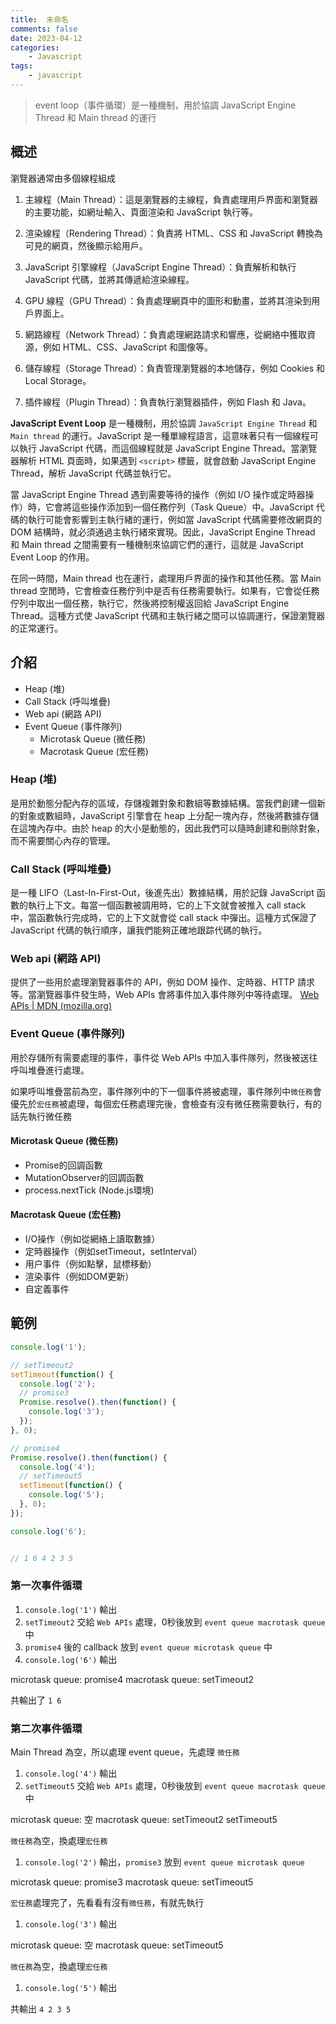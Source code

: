```yaml
---
title:  未命名
comments: false
date: 2023-04-12
categories:
    - Javascript
tags:
    - javascript
---
```


> event loop（事件循環）是一種機制，用於協調 JavaScript Engine Thread 和 Main thread 的運行

## 概述

瀏覽器通常由多個線程組成
1.  主線程（Main Thread）：這是瀏覽器的主線程，負責處理用戶界面和瀏覽器的主要功能，如網址輸入、頁面渲染和 JavaScript 執行等。
    
2.  渲染線程（Rendering Thread）：負責將 HTML、CSS 和 JavaScript 轉換為可見的網頁，然後顯示給用戶。
    
3.  JavaScript 引擎線程（JavaScript Engine Thread）：負責解析和執行 JavaScript 代碼，並將其傳遞給渲染線程。
    
4.  GPU 線程（GPU Thread）：負責處理網頁中的圖形和動畫，並將其渲染到用戶界面上。
    
5.  網路線程（Network Thread）：負責處理網路請求和響應，從網絡中獲取資源，例如 HTML、CSS、JavaScript 和圖像等。
    
6.  儲存線程（Storage Thread）：負責管理瀏覽器的本地儲存，例如 Cookies 和 Local Storage。
    
7.  插件線程（Plugin Thread）：負責執行瀏覽器插件，例如 Flash 和 Java。

**JavaScript Event Loop** 是一種機制，用於協調 `JavaScript Engine Thread` 和 `Main thread` 的運行。JavaScript 是一種單線程語言，這意味著只有一個線程可以執行 JavaScript 代碼，而這個線程就是 JavaScript Engine Thread。當瀏覽器解析 HTML 頁面時，如果遇到 `<script>` 標籤，就會啟動 JavaScript Engine Thread，解析 JavaScript 代碼並執行它。

當 JavaScript Engine Thread 遇到需要等待的操作（例如 I/O 操作或定時器操作）時，它會將這些操作添加到一個任務佇列（Task Queue）中。JavaScript 代碼的執行可能會影響到主執行緒的運行，例如當 JavaScript 代碼需要修改網頁的 DOM 結構時，就必須通過主執行緒來實現。因此，JavaScript Engine Thread 和 Main thread 之間需要有一種機制來協調它們的運行，這就是 JavaScript Event Loop 的作用。

在同一時間，Main thread 也在運行，處理用戶界面的操作和其他任務。當 Main thread 空閒時，它會檢查任務佇列中是否有任務需要執行。如果有，它會從任務佇列中取出一個任務，執行它，然後將控制權返回給 JavaScript Engine Thread。這種方式使 JavaScript 代碼和主執行緒之間可以協調運行，保證瀏覽器的正常運行。

## 介紹

- Heap (堆)
- Call Stack (呼叫堆疊)
- Web api (網路 API)
- Event Queue (事件隊列)
	- Microtask Queue (微任務)
	- Macrotask Queue (宏任務)

### Heap (堆)
是用於動態分配內存的區域，存儲複雜對象和數組等數據結構。當我們創建一個新的對象或數組時，JavaScript 引擎會在 heap 上分配一塊內存，然後將數據存儲在這塊內存中。由於 heap 的大小是動態的，因此我們可以隨時創建和刪除對象，而不需要關心內存的管理。

### Call Stack (呼叫堆疊)
是一種 LIFO（Last-In-First-Out，後進先出）數據結構，用於記錄 JavaScript 函數的執行上下文。每當一個函數被調用時，它的上下文就會被推入 call stack 中，當函數執行完成時，它的上下文就會從 call stack 中彈出。這種方式保證了 JavaScript 代碼的執行順序，讓我們能夠正確地跟踪代碼的執行。

### Web api (網路 API)
提供了一些用於處理瀏覽器事件的 API，例如 DOM 操作、定時器、HTTP 請求等。當瀏覽器事件發生時，Web APIs 會將事件加入事件隊列中等待處理。
[Web APIs | MDN (mozilla.org)](https://developer.mozilla.org/en-US/docs/Web/API)

### Event Queue (事件隊列)
用於存儲所有需要處理的事件，事件從 Web APIs 中加入事件隊列，然後被送往呼叫堆疊進行處理。

如果呼叫堆疊當前為空，事件隊列中的下一個事件將被處理，事件隊列中`微任務`會優先於`宏任務`被處理，每個宏任務處理完後，會檢查有沒有微任務需要執行，有的話先執行微任務

#### Microtask Queue (微任務)
-   Promise的回調函數
-   MutationObserver的回調函數
-   process.nextTick (Node.js環境)

#### Macrotask Queue (宏任務)
-   I/O操作（例如從網絡上讀取數據）
-   定時器操作（例如setTimeout，setInterval）
-   用户事件（例如點擊，鼠標移動）
-   渲染事件（例如DOM更新）
-   自定義事件

## 範例

```javascript
console.log('1');

// setTimeout2
setTimeout(function() {
  console.log('2');
  // promise3
  Promise.resolve().then(function() {
    console.log('3');
  });
}, 0);

// promise4
Promise.resolve().then(function() {
  console.log('4');
  // setTimeout5
  setTimeout(function() {
    console.log('5');
  }, 0);
});

console.log('6');


// 1 6 4 2 3 5
```

### 第一次事件循環

1. `console.log('1')` 輸出
2. `setTimeout2` 交給 `Web APIs` 處理，0秒後放到 `event queue macrotask queue` 中
3. `promise4` 後的 callback 放到 `event queue microtask queue` 中
4. `console.log('6')` 輸出

microtask queue: promise4
macrotask queue: setTimeout2

共輸出了 `1 6`

### 第二次事件循環

Main Thread 為空，所以處理 event queue，先處理 `微任務` 

1. `console.log('4')` 輸出
2. `setTimeout5` 交給 `Web APIs` 處理，0秒後放到 `event queue macrotask queue` 中

microtask queue: 空
macrotask queue: setTimeout2 setTimeout5

`微任務`為空，換處理`宏任務`

1. `console.log('2')` 輸出，`promise3` 放到 `event queue microtask queue`

microtask queue: promise3
macrotask queue: setTimeout5

`宏任務`處理完了，先看看有沒有`微任務`，有就先執行

1. `console.log('3')` 輸出

microtask queue: 空
macrotask queue: setTimeout5

`微任務`為空，換處理`宏任務`

1. `console.log('5')` 輸出

共輸出 `4 2 3 5`